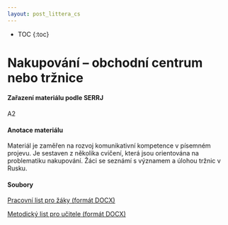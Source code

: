 ```yaml
---
layout: post_littera_cs
---
```

* TOC
{:toc}

# Nakupování – obchodní centrum nebo tržnice

#### Zařazení materiálu podle SERRJ

A2

#### Anotace materiálu

Materiál je zaměřen na rozvoj komunikativní kompetence v písemném projevu. Je sestaven z několika cvičení, která jsou orientována na problematiku nakupování. Žáci se seznámí s významem a úlohou tržnic v Rusku.

#### Soubory

[Pracovní list pro žáky (formát DOCX)](/cs/littera/rustina/materialy/zaci/pisemny_projev/08_Nakupy_v_Moskve_Z_A2.docx)

[Metodický list pro učitele (formát DOCX)](/cs/littera/rustina/materialy/metodika/08_Nakupy_v_Moskve_metodika.docx)
